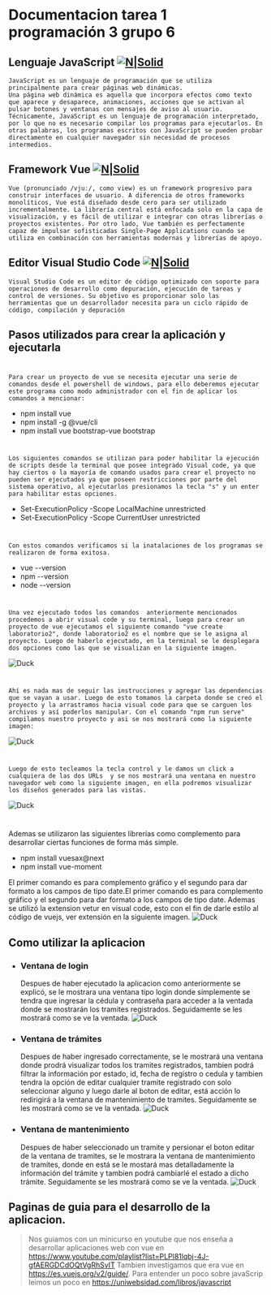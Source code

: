 # Documentacion tarea 1 programación 3 grupo 6

## Lenguaje JavaScript [![N|Solid](http://drive.google.com/uc?export=view&id=1lDVNN84IUWBBXbpctFzX3pwfJlmaVu-d)]( https://uniwebsidad.com/libros/javascript)
    JavaScript es un lenguaje de programación que se utiliza principalmente para crear páginas web dinámicas.
	Una página web dinámica es aquella que incorpora efectos como texto que aparece y desaparece, animaciones, acciones que se activan al pulsar botones y ventanas con mensajes de aviso al usuario.
	Técnicamente, JavaScript es un lenguaje de programación interpretado, por lo que no es necesario compilar los programas para ejecutarlos. En otras palabras, los programas escritos con JavaScript se pueden probar directamente en cualquier navegador sin necesidad de procesos intermedios.
## Framework Vue [![N|Solid](http://drive.google.com/uc?export=view&id=1D47xfy4Tz1gu6RRvAhybamg5ai2WzY_e)](https://es.vuejs.org/v2/guide/)
	Vue (pronunciado /vjuː/, como view) es un framework progresivo para construir interfaces de usuario. A diferencia de otros frameworks monolíticos, Vue está diseñado desde cero para ser utilizado incrementalmente. La librería central está enfocada solo en la capa de visualización, y es fácil de utilizar e integrar con otras librerías o proyectos existentes. Por otro lado, Vue también es perfectamente capaz de impulsar sofisticadas Single-Page Applications cuando se utiliza en combinación con herramientas modernas y librerías de apoyo.
## Editor Visual Studio Code [![N|Solid](http://drive.google.com/uc?export=view&id=1fA9enVfv8c9N3QNX54MHRd5dhvodSYK8)](https://code.visualstudio.com/?wt.mc_id=DX_841432)
    Visual Studio Code es un editor de código optimizado con soporte para operaciones de desarrollo como depuración, ejecución de tareas y control de versiones. Su objetivo es proporcionar solo las herramientas que un desarrollador necesita para un ciclo rápido de código, compilación y depuración
    
## Pasos utilizados para crear la aplicación y ejecutarla
#
    Para crear un proyecto de vue se necesita ejecutar una serie de comandos desde el powershell de windows, para ello deberemos ejecutar este programa como modo administrador con el fin de aplicar los comandos a mencionar:
- npm install vue
- npm install -g @vue/cli
- npm install vue bootstrap-vue bootstrap

#
    Los siguientes comandos se utilizan para poder habilitar la ejecución de scripts desde la terminal que posee integrado Visual code, ya que hay ciertos o la mayoría de comando usados para crear el proyecto no pueden ser ejecutados ya que poseen restricciones por parte del sistema operativo, al ejecutarlos presionamos la tecla "s" y un enter para habilitar estas opciones.
- Set-ExecutionPolicy -Scope LocalMachine unrestricted
- Set-ExecutionPolicy -Scope CurrentUser unrestricted

#
    Con estos comandos verificamos si la inatalaciones de los programas se realizaron de forma exitosa.
- vue --version
- npm --version
- node --version

#
    Una vez ejecutado todos los comandos  anteriormente mencionados procedemos a abrir visual code y su terminal, luego para crear un proyecto de vue ejecutamos el siguiente comando "vue create laboratorio2", donde laboratorio2 es el nombre que se le asigna al proyecto. Luego de haberlo ejecutado, en la terminal se le desplegara dos opciones como las que se visualizan en la siguiente imagen.
![Duck](http://drive.google.com/uc?export=view&id=1EEsOXnP2soofO6xQavlv4MZ8IQe4z_TT)
#
    Ahí es nada mas de seguir las instrucciones y agregar las dependencias que se vayan a usar. Luego de esto tomamos la carpeta donde se creó el proyecto y la arrastramos hacia visual code para que se carguen los archivos y así poderlos manipular. Con el comando "npm run serve" compilamos nuestro proyecto y asi se nos mostrará como la siguiente imagen:
![Duck](http://drive.google.com/uc?export=view&id=1zW-uwnfJwbtrkQMa4Ssi3ZOQJAv0ZKTs)
    
#
    Luego de esto tecleamos la tecla control y le damos un click a cualquiera de las dos URLs  y se nos mostrará una ventana en nuestro navegador web como la siguiente imagen, en ella podremos visualizar los diseños generados para las vistas.
![Duck](http://drive.google.com/uc?export=view&id=1h5Y9kp9jKDPUX0j3_eyB9PE7TGzOLkwy)
#
Ademas se utilizaron las siguientes librerías como complemento para desarrollar ciertas funciones de forma más simple.
- npm install vuesax@next
- npm install vue-moment

El primer comando es para complemento gráfico y el segundo para dar formato a los campos de tipo date.El primer comando es para complemento gráfico y el segundo para dar formato a los campos de tipo date. 
Ademas se utilizó la extension vetur en visual code, esto con el fin de darle estilo al código de vuejs, ver extensión en la siguiente imagen.
![Duck](http://drive.google.com/uc?export=view&id=1mQZVqUXW7Duf73-8ifi8hhpTVvJ5jn9P)
## Como utilizar la aplicacion
* ### Ventana de login
    Despues de haber ejecutado la aplicacion como anteriormente se explicó, se le mostrara una ventana tipo login donde simplemente se tendra que ingresar la cédula y contraseña para acceder a la ventada donde se mostrarán los tramites registrados.
    Seguidamente se les mostrará como se ve la ventada.
![Duck](http://drive.google.com/uc?export=view&id=1XJ1g-z4PmCV1OezIRmwiXwT2DOqyrU1I)
* ### Ventana de trámites
    Despues de haber ingresado correctamente, se le mostrará una ventana donde prodrá visualizar todos los tramites registrados, tambien podrá filtrar la información por estado, id, fecha de registro o cedula y tambien tendra la opción de editar cualquier tramite registrado con solo seleccionar alguno y luego darle al boton de editar, está acción lo redirigirá a la ventana de mantenimiento de tramites.
    Seguidamente se les mostrará como se ve la ventada.
![Duck](http://drive.google.com/uc?export=view&id=1YC0Z47yNmePg4QKAu12me6f18XZhvgsy)
* ### Ventana de mantenimiento
    Despues de haber seleccionado un tramite y persionar el boton editar de la ventana de tramites, se le mostrara la ventana de mantenimiento de tramites, donde en está se le mostará mas detalladamente la información del trámite y tambien podrá cambiarlé el estado a dicho trámite.
    Seguidamente se les mostrará como se ve la ventada.
![Duck](http://drive.google.com/uc?export=view&id=16Eswmx5moZTHEqbXXsgN4aLeCq-t7zjk)
## Paginas de guia para el desarrollo de la aplicacion.
>Nos guiamos con un minicurso en youtube que nos enseña a desarrollar aplicaciones web con vue en https://www.youtube.com/playlist?list=PLPl81lqbj-4J-gfAERGDCdOQtVgRhSvIT
>Tambien investigamos que era vue en https://es.vuejs.org/v2/guide/.
>Para entender un poco sobre javaScrip leimos un poco en https://uniwebsidad.com/libros/javascript



